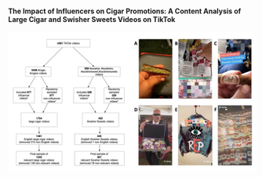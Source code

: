 #### The Impact of Influencers on Cigar Promotions: A Content Analysis of Large Cigar and Swisher Sweets Videos on TikTok
![My Image](cigarimage.jpeg)

